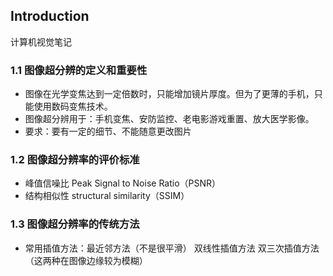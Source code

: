 ## Introduction
计算机视觉笔记

### 1.1 图像超分辨的定义和重要性
* 图像在光学变焦达到一定倍数时，只能增加镜片厚度。但为了更薄的手机，只能使用数码变焦技术。
* 图像超分辨用于：手机变焦、安防监控、老电影游戏重置、放大医学影像。
* 要求：要有一定的细节、不能随意更改图片
### 1.2 图像超分辨率的评价标准
* 峰值信噪比 Peak Signal to Noise Ratio（PSNR）
* 结构相似性 structural similarity（SSIM）
### 1.3 图像超分辨率的传统方法
* 常用插值方法：最近邻方法（不是很平滑） 双线性插值方法 双三次插值方法（这两种在图像边缘较为模糊）
